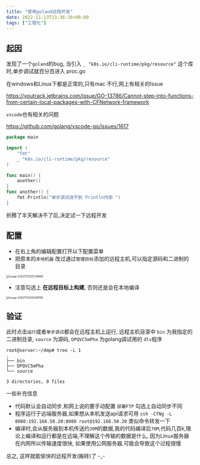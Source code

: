 ```yaml
---
title: "使用goland远程开发"
date: 2022-11-13T23:36:36+08:00
tags: ["工程化"]
---
```


## 起因

发现了一个`goland`的bug, 当引入 `_ "k8s.io/cli-runtime/pkg/resource"` 这个库时,单步调试就百分百进入 proc.go

在windows和Linux下都是正常的,只有mac 不行,网上有相关的Issue

https://youtrack.jetbrains.com/issue/GO-13786/Cannot-step-into-functions-from-certain-local-packages-with-CFNetwork-framework

`vscode`也有相关的问题

https://github.com/golang/vscode-go/issues/1617

```go
package main

import (
	"fmt"
	_ "k8s.io/cli-runtime/pkg/resource"
)

func main() {
	another()
}
func another() {
	fmt.Println("单步调试进不到 Println内部 ")
}
```

折腾了半天解决不了后,决定试一下远程开发

## 配置

- 在右上角的编辑配置打开以下配置菜单
- 把原本的`本地机器` 改过通过`管理目标`添加的远程主机,可以指定源码和二进制的目录
<img src="http://inksnw.asuscomm.com:3001/blog/使用goland远程开发_2b21e985d3f722bd34ae811ca0368f1c.png" alt="image-20221113235729865" style="zoom:50%;" />

- 注意勾选上 **在远程目标上构建**, 否则还是会在本地编译

<img src="http://inksnw.asuscomm.com:3001/blog/使用goland远程开发_69d0a34c9a4223cda14f14fee4582c7e.png" alt="image-20221113235449156" style="zoom:50%;" />

## 验证

此时点击`运行`或者`单步调试`都会在远程主机上运行, 远程主机目录中 `bin` 为我指定的二进制目录, `source` 为源码, `DPQVC5mPha` 为golang调试用的 `dlv`程序

```
root@server:~/dmp# tree -L 1
.
├── bin
├── DPQVC5mPha
└── source

3 directories, 0 files
```

一些补充信息

- 代码默认会自动同步,和网上说的要手动配置 `部署FTP` 勾选上自动同步不同
- 程序运行于远端服务器,如果想从本机发送api请求可用 `ssh -CfNg -L 8080:192.168.50.20:8080 root@192.168.50.20` 类似命令转发一下
- 编译时,会从服务器到本机传送约`30M`的数据,我的代码编译后`70M`,代码几百k,理论上编译和运行都是在远端,不理解这个传输的数据是什么, 因为Linux服务器在内网所以传输速度很快, 如果使用公网服务器,可能会导致这个过程很慢

总之, 这样就能愉快的远程开发(搬砖)了 -_-

